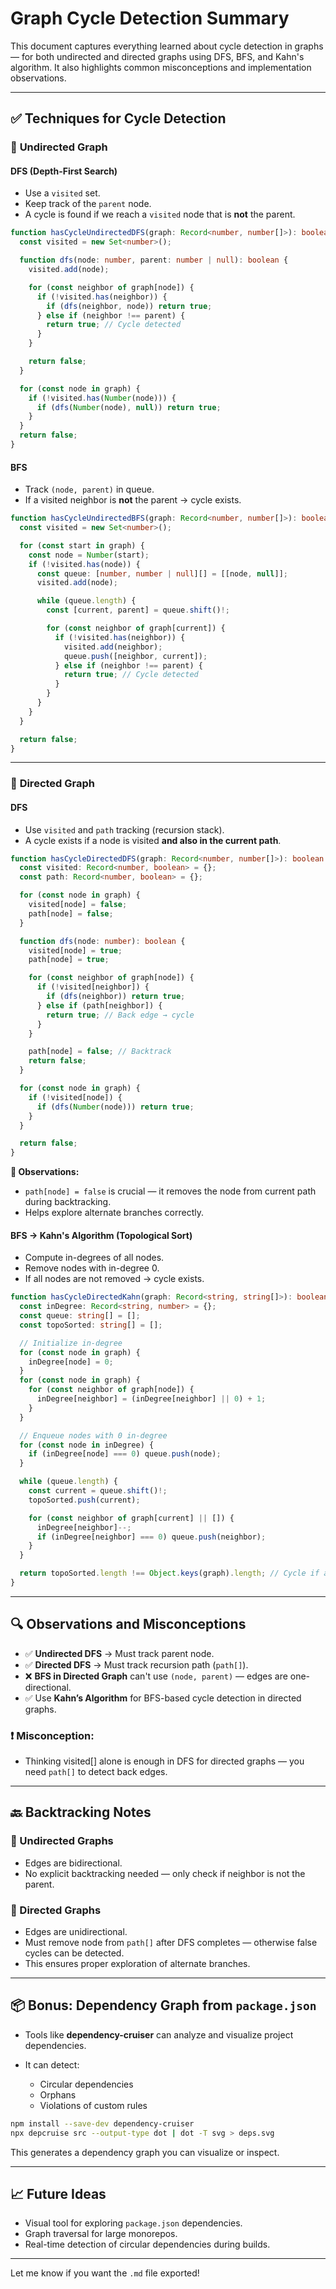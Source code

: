 # Graph Cycle Detection Summary

This document captures everything learned about cycle detection in graphs — for both undirected and directed graphs using DFS, BFS, and Kahn's algorithm. It also highlights common misconceptions and implementation observations.

---

## ✅ Techniques for Cycle Detection

### 🔄 **Undirected Graph**

#### DFS (Depth-First Search)

* Use a `visited` set.
* Keep track of the `parent` node.
* A cycle is found if we reach a `visited` node that is **not** the parent.

```ts
function hasCycleUndirectedDFS(graph: Record<number, number[]>): boolean {
  const visited = new Set<number>();

  function dfs(node: number, parent: number | null): boolean {
    visited.add(node);

    for (const neighbor of graph[node]) {
      if (!visited.has(neighbor)) {
        if (dfs(neighbor, node)) return true;
      } else if (neighbor !== parent) {
        return true; // Cycle detected
      }
    }

    return false;
  }

  for (const node in graph) {
    if (!visited.has(Number(node))) {
      if (dfs(Number(node), null)) return true;
    }
  }
  return false;
}
```

#### BFS

* Track `(node, parent)` in queue.
* If a visited neighbor is **not** the parent → cycle exists.

```ts
function hasCycleUndirectedBFS(graph: Record<number, number[]>): boolean {
  const visited = new Set<number>();

  for (const start in graph) {
    const node = Number(start);
    if (!visited.has(node)) {
      const queue: [number, number | null][] = [[node, null]];
      visited.add(node);

      while (queue.length) {
        const [current, parent] = queue.shift()!;

        for (const neighbor of graph[current]) {
          if (!visited.has(neighbor)) {
            visited.add(neighbor);
            queue.push([neighbor, current]);
          } else if (neighbor !== parent) {
            return true; // Cycle detected
          }
        }
      }
    }
  }

  return false;
}
```

---

### 🔁 **Directed Graph**

#### DFS

* Use `visited` and `path` tracking (recursion stack).
* A cycle exists if a node is visited **and also in the current path**.

```ts
function hasCycleDirectedDFS(graph: Record<number, number[]>): boolean {
  const visited: Record<number, boolean> = {};
  const path: Record<number, boolean> = {};

  for (const node in graph) {
    visited[node] = false;
    path[node] = false;
  }

  function dfs(node: number): boolean {
    visited[node] = true;
    path[node] = true;

    for (const neighbor of graph[node]) {
      if (!visited[neighbor]) {
        if (dfs(neighbor)) return true;
      } else if (path[neighbor]) {
        return true; // Back edge → cycle
      }
    }

    path[node] = false; // Backtrack
    return false;
  }

  for (const node in graph) {
    if (!visited[node]) {
      if (dfs(Number(node))) return true;
    }
  }

  return false;
}
```

**🧠 Observations:**

* `path[node] = false` is crucial — it removes the node from current path during backtracking.
* Helps explore alternate branches correctly.

#### BFS → Kahn's Algorithm (Topological Sort)

* Compute in-degrees of all nodes.
* Remove nodes with in-degree 0.
* If all nodes are not removed → cycle exists.

```ts
function hasCycleDirectedKahn(graph: Record<string, string[]>): boolean {
  const inDegree: Record<string, number> = {};
  const queue: string[] = [];
  const topoSorted: string[] = [];

  // Initialize in-degree
  for (const node in graph) {
    inDegree[node] = 0;
  }
  for (const node in graph) {
    for (const neighbor of graph[node]) {
      inDegree[neighbor] = (inDegree[neighbor] || 0) + 1;
    }
  }

  // Enqueue nodes with 0 in-degree
  for (const node in inDegree) {
    if (inDegree[node] === 0) queue.push(node);
  }

  while (queue.length) {
    const current = queue.shift()!;
    topoSorted.push(current);

    for (const neighbor of graph[current] || []) {
      inDegree[neighbor]--;
      if (inDegree[neighbor] === 0) queue.push(neighbor);
    }
  }

  return topoSorted.length !== Object.keys(graph).length; // Cycle if any node is left
}
```

---

## 🔍 Observations and Misconceptions

* ✅ **Undirected DFS** → Must track parent node.
* ✅ **Directed DFS** → Must track recursion path (`path[]`).
* ❌ **BFS in Directed Graph** can't use `(node, parent)` — edges are one-directional.
* ✅ Use **Kahn’s Algorithm** for BFS-based cycle detection in directed graphs.

### ❗ Misconception:

* Thinking visited\[] alone is enough in DFS for directed graphs — you need `path[]` to detect back edges.

---

## 🔙 Backtracking Notes

### 🔹 Undirected Graphs

* Edges are bidirectional.
* No explicit backtracking needed — only check if neighbor is not the parent.

### 🔸 Directed Graphs

* Edges are unidirectional.
* Must remove node from `path[]` after DFS completes — otherwise false cycles can be detected.
* This ensures proper exploration of alternate branches.

---

## 📦 Bonus: Dependency Graph from `package.json`

* Tools like **dependency-cruiser** can analyze and visualize project dependencies.
* It can detect:

  * Circular dependencies
  * Orphans
  * Violations of custom rules

```bash
npm install --save-dev dependency-cruiser
npx depcruise src --output-type dot | dot -T svg > deps.svg
```

This generates a dependency graph you can visualize or inspect.

---

## 📈 Future Ideas

* Visual tool for exploring `package.json` dependencies.
* Graph traversal for large monorepos.
* Real-time detection of circular dependencies during builds.

---

Let me know if you want the `.md` file exported!
